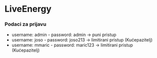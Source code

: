 # LiveEnergy

### Podaci za prijavu
* username: admin - password: admin -> puni pristup
* username: joso - password: joso213 -> limitirani pristup (Kućepazitelj)
* username: mmaric - password: maric123 -> limitirani pristup (Kućepazitelj)
